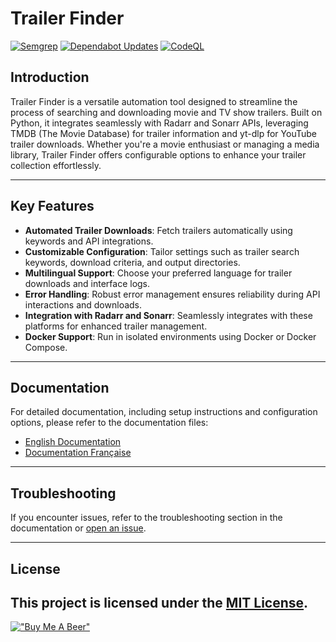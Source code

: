 
# Trailer Finder
[![Semgrep](https://github.com/kalibrado/trailer-finder/actions/workflows/semgrep.yml/badge.svg)](https://github.com/kalibrado/trailer-finder/actions/workflows/semgrep.yml)
[![Dependabot Updates](https://github.com/kalibrado/trailer-finder/actions/workflows/dependabot/dependabot-updates/badge.svg)](https://github.com/kalibrado/trailer-finder/actions/workflows/dependabot/dependabot-updates)
[![CodeQL](https://github.com/kalibrado/trailer-finder/actions/workflows/github-code-scanning/codeql/badge.svg)](https://github.com/kalibrado/trailer-finder/actions/workflows/github-code-scanning/codeql)

## Introduction

Trailer Finder is a versatile automation tool designed to streamline the process of searching and downloading movie and TV show trailers. Built on Python, it integrates seamlessly with Radarr and Sonarr APIs, leveraging TMDB (The Movie Database) for trailer information and yt-dlp for YouTube trailer downloads. Whether you're a movie enthusiast or managing a media library, Trailer Finder offers configurable options to enhance your trailer collection effortlessly.

---

## Key Features

- **Automated Trailer Downloads**: Fetch trailers automatically using keywords and API integrations.
- **Customizable Configuration**: Tailor settings such as trailer search keywords, download criteria, and output directories.
- **Multilingual Support**: Choose your preferred language for trailer downloads and interface logs.
- **Error Handling**: Robust error management ensures reliability during API interactions and downloads.
- **Integration with Radarr and Sonarr**: Seamlessly integrates with these platforms for enhanced trailer management.
- **Docker Support**: Run in isolated environments using Docker or Docker Compose.

---

## Documentation

For detailed documentation, including setup instructions and configuration options, please refer to the documentation files:

- [English Documentation](./doc/README.en.md)
- [Documentation Française](./doc/README.fr.md)

---

## Troubleshooting

If you encounter issues, refer to the troubleshooting section in the documentation or [open an issue](https://github.com/kalibrado/trailer-finder/issues).

---

## License

This project is licensed under the [MIT License](./LICENSE).
---

[!["Buy Me A Beer"](https://www.buymeacoffee.com/assets/img/custom_images/orange_img.png)](https://www.buymeacoffee.com/leonardofod)
